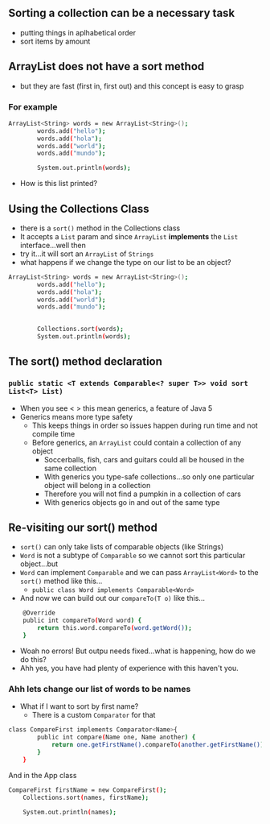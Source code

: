 ## Sorting a collection can be a necessary task
- putting things in aplhabetical order
- sort items by amount

## ArrayList does not have a sort method
- but they are fast (first in, first out) and this concept is easy to grasp

### For example

```bash
ArrayList<String> words = new ArrayList<String>();
		words.add("hello");
		words.add("hola");
		words.add("world");
		words.add("mundo");

		System.out.println(words);
```

- How is this list printed?

## Using the Collections Class
- there is a `sort()` method in the Collections class
- It accepts a `List` param and since `ArrayList` **implements**  the `List` interface...well then
- try it...it will sort an `ArrayList` of `Strings`
- what happens if we change the type on our list to be an object?
```bash
ArrayList<String> words = new ArrayList<String>();
		words.add("hello");
		words.add("hola");
		words.add("world");
		words.add("mundo");

		
		Collections.sort(words);
		System.out.println(words);
```

## The sort() method declaration
### `public static <T extends Comparable<? super T>> void sort List<T> List)`
- When you see < > this mean generics, a feature of Java 5
- Generics means more type safety
	- This keeps things in order so issues happen during run time and not compile time
	- Before generics, an `ArrayList` could contain a collection of any object
		- Soccerballs, fish, cars and guitars could all be housed in the same collection
		- With generics you type-safe collections...so only one particular object will belong in a collection
		- Therefore you will not find a pumpkin in a collection of cars
		- With generics objects go in and out of the same type
		
		
## Re-visiting our sort() method
- `sort()` can only take lists of comparable objects (like Strings)
- `Word` is not a subtype of `Comparable` so we cannot sort this particular object...but
- `Word` can implement `Comparable` and we can pass `ArrayList<Word>` to the `sort()` method like this...
	- `public class Word implements Comparable<Word>`
- And now we can build out our `compareTo(T o)` like this...
```bash
	@Override
	public int compareTo(Word word) {
		return this.word.compareTo(word.getWord());
	}
```
- Woah no errors! But outpu needs fixed...what is happening, how do we do this?
- Ahh yes, you have had plenty of experience with this haven't you.

###  Ahh lets change our list of words to be names
- What if I want to sort by first name?
	- There is a custom `Comparator` for that

```bash
class CompareFirst implements Comparator<Name>{
		public int compare(Name one, Name another) {
			return one.getFirstName().compareTo(another.getFirstName());
		}
	}
```
And in the App class

```bash
CompareFirst firstName = new CompareFirst();
	Collections.sort(names, firstName);
	
	System.out.println(names);
